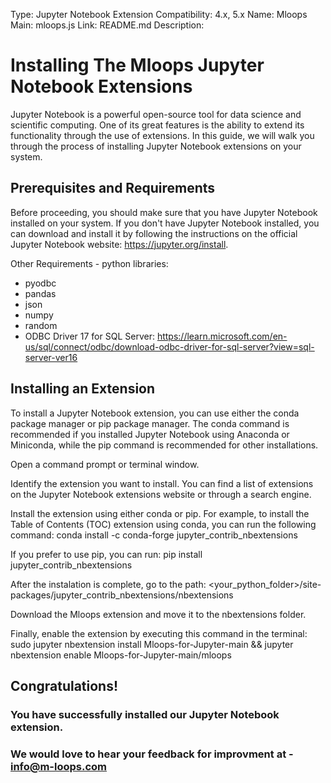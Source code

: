 Type: Jupyter Notebook Extension
Compatibility: 4.x, 5.x
Name: Mloops
Main: mloops.js
Link: README.md
Description:

# Installing The Mloops Jupyter Notebook Extensions
Jupyter Notebook is a powerful open-source tool for data science and scientific computing. One of its great features is the ability to extend its functionality through the use of extensions. In this guide, we will walk you through the process of installing Jupyter Notebook extensions on your system.

## Prerequisites and Requirements 
Before proceeding, you should make sure that you have Jupyter Notebook installed on your system. If you don't have Jupyter Notebook installed, you can download and install it by following the instructions on the official Jupyter Notebook website: https://jupyter.org/install.

Other Requirements - python libraries:
- pyodbc
- pandas
- json
- numpy
- random
- ODBC Driver 17 for SQL Server: https://learn.microsoft.com/en-us/sql/connect/odbc/download-odbc-driver-for-sql-server?view=sql-server-ver16

## Installing an Extension
To install a Jupyter Notebook extension, you can use either the conda package manager or pip package manager. The conda command is recommended if you installed Jupyter Notebook using Anaconda or Miniconda, while the pip command is recommended for other installations.

Open a command prompt or terminal window.

Identify the extension you want to install. You can find a list of extensions on the Jupyter Notebook extensions website or through a search engine.

Install the extension using either conda or pip. For example, to install the Table of Contents (TOC) extension using conda, you can run the following command:
conda install -c conda-forge jupyter_contrib_nbextensions

If you prefer to use pip, you can run:
pip install jupyter_contrib_nbextensions

After the instalation is complete, go to the path: <your_python_folder>/site-packages/jupyter_contrib_nbextensions/nbextensions

Download the Mloops extension and move it to the nbextensions folder.

Finally, enable the extension by executing this command in the terminal:
sudo jupyter nbextension install Mloops-for-Jupyter-main && jupyter nbextension enable Mloops-for-Jupyter-main/mloops

## Congratulations! 
### You have successfully installed our Jupyter Notebook extension.
### We would love to hear your feedback for improvment at - info@m-loops.com
